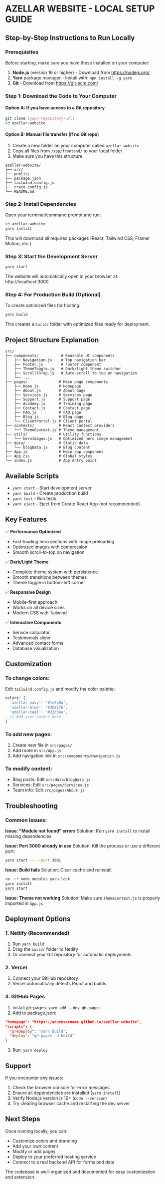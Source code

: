 # AZELLAR WEBSITE - LOCAL SETUP GUIDE

## Step-by-Step Instructions to Run Locally

### Prerequisites
Before starting, make sure you have these installed on your computer:
1. **Node.js** (version 16 or higher) - Download from https://nodejs.org/
2. **Yarn** package manager - Install with: `npm install -g yarn`
3. **Git** - Download from https://git-scm.com/

### Step 1: Download the Code to Your Computer

#### Option A: If you have access to a Git repository
```bash
git clone [your-repository-url]
cd azellar-website
```

#### Option B: Manual file transfer (if no Git repo)
1. Create a new folder on your computer called `azellar-website`
2. Copy all files from `/app/frontend/` to your local folder
3. Make sure you have this structure:
```
azellar-website/
├── src/
├── public/
├── package.json
├── tailwind.config.js
├── craco.config.js
└── README.md
```

### Step 2: Install Dependencies
Open your terminal/command prompt and run:
```bash
cd azellar-website
yarn install
```

This will download all required packages (React, Tailwind CSS, Framer Motion, etc.)

### Step 3: Start the Development Server
```bash
yarn start
```

The website will automatically open in your browser at: http://localhost:3000

### Step 4: For Production Build (Optional)
To create optimized files for hosting:
```bash
yarn build
```

This creates a `build/` folder with optimized files ready for deployment.

## Project Structure Explanation

```
src/
├── components/          # Reusable UI components
│   ├── Navigation.js    # Top navigation bar
│   ├── Footer.js        # Footer component
│   ├── ThemeToggle.js   # Dark/light theme switcher
│   ├── ScrollToTop.js   # Auto-scroll to top on navigation
│   └── ...
├── pages/              # Main page components
│   ├── Home.js         # Homepage
│   ├── About.js        # About page
│   ├── Services.js     # Services page
│   ├── Support.js      # Support page
│   ├── Academy.js      # Training page
│   ├── Contact.js      # Contact page
│   ├── FAQ.js          # FAQ page
│   ├── Blog.js         # Blog page
│   └── ClientPortal.js # Client portal
├── contexts/           # React Context providers
│   └── ThemeContext.js # Theme management
├── utils/              # Utility functions
│   └── heroImages.js   # Optimized hero image management
├── data/               # Static data
│   └── blogData.js     # Blog content
├── App.js              # Main app component
├── App.css             # Global styles
└── index.js            # App entry point
```

## Available Scripts

- `yarn start` - Start development server
- `yarn build` - Create production build
- `yarn test` - Run tests
- `yarn eject` - Eject from Create React App (not recommended)

## Key Features

✅ **Performance Optimized**
- Fast-loading hero sections with image preloading
- Optimized images with compression
- Smooth scroll-to-top on navigation

✅ **Dark/Light Theme**
- Complete theme system with persistence
- Smooth transitions between themes
- Theme toggle in bottom-left corner

✅ **Responsive Design**
- Mobile-first approach
- Works on all device sizes
- Modern CSS with Tailwind

✅ **Interactive Components**
- Service calculator
- Testimonials slider
- Advanced contact forms
- Database visualization

## Customization

### To change colors:
Edit `tailwind.config.js` and modify the color palette:
```javascript
colors: {
  'azellar-navy': '#1e3a8a',
  'azellar-blue': '#3b82f6',
  'azellar-teal': '#22d3ee',
  // Add your colors here
}
```

### To add new pages:
1. Create new file in `src/pages/`
2. Add route in `src/App.js`
3. Add navigation link in `src/components/Navigation.js`

### To modify content:
- Blog posts: Edit `src/data/blogData.js`
- Services: Edit `src/pages/Services.js`
- Team info: Edit `src/pages/About.js`

## Troubleshooting

### Common Issues:

**Issue: "Module not found" errors**
Solution: Run `yarn install` to install missing dependencies

**Issue: Port 3000 already in use**
Solution: Kill the process or use a different port:
```bash
yarn start -- --port 3001
```

**Issue: Build fails**
Solution: Clear cache and reinstall:
```bash
rm -rf node_modules yarn.lock
yarn install
yarn start
```

**Issue: Theme not working**
Solution: Make sure `ThemeContext.js` is properly imported in `App.js`

## Deployment Options

### 1. Netlify (Recommended)
1. Run `yarn build`
2. Drag the `build/` folder to Netlify
3. Or connect your Git repository for automatic deployments

### 2. Vercel
1. Connect your GitHub repository
2. Vercel automatically detects React and builds

### 3. GitHub Pages
1. Install gh-pages: `yarn add --dev gh-pages`
2. Add to package.json:
```json
"homepage": "https://yourusername.github.io/azellar-website",
"scripts": {
  "predeploy": "yarn build",
  "deploy": "gh-pages -d build"
}
```
3. Run: `yarn deploy`

## Support

If you encounter any issues:
1. Check the browser console for error messages
2. Ensure all dependencies are installed (`yarn install`)
3. Verify Node.js version is 16+ (`node --version`)
4. Try clearing browser cache and restarting the dev server

## Next Steps

Once running locally, you can:
- Customize colors and branding
- Add your own content
- Modify or add pages
- Deploy to your preferred hosting service
- Connect to a real backend API for forms and data

The codebase is well-organized and documented for easy customization and extension.